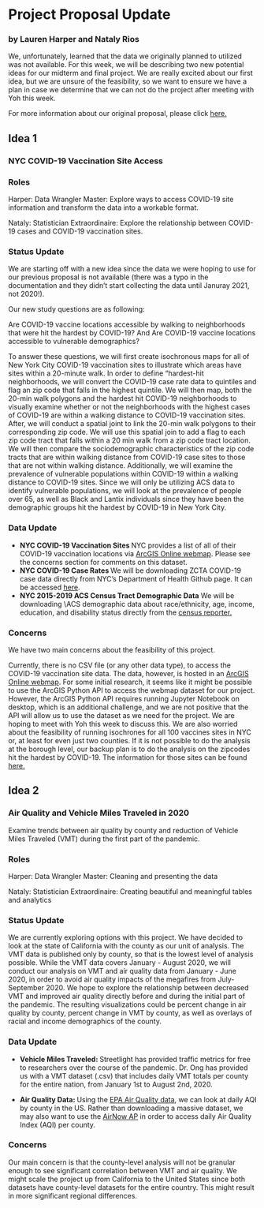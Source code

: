 # Project Proposal Update 

### by Lauren Harper and Nataly Rios 

<p>We, unfortunately, learned that the data we originally planned to utilized was not available. For this week, we will be describing two new potential ideas for our midterm and final project. We are really excited about our first idea, but we are unsure of the feasibility, so we want to ensure we have a plan in case we determine that we can not do the project after meeting with Yoh this week. </p>

For more information about our original proposal, please click [here.](https://github.com/laharps/up206-groupproject/blob/main/Group%20Assignments/Group%20Assignment%201.md)

## Idea 1 
### NYC COVID-19 Vaccination Site Access

### Roles 
<p> Harper: Data Wrangler Master: Explore ways to access COVID-19 site information and transform the data into a workable format. 

<p> Nataly: Statistician Extraordinaire: Explore the relationship between COVID-19 cases and COVID-19 vaccination sites. 

### Status Update
We are starting off with a new idea since the data we were hoping to use for our previous proposal is not available (there was a typo in the documentation and they didn’t start collecting the data until Januray 2021, not 2020!). 

Our new study questions are as following:

Are COVID-19 vaccine locations accessible by walking to neighborhoods that were hit the hardest by COVID-19? 
And Are COVID-19 vaccine locations accessible to vulnerable demographics? 

To answer these questions, we will first create isochronous maps for all of New York City COVID-19 vaccination sites to illustrate which areas have sites within a 20-minute walk. In order to define “hardest-hit neighborhoods, we will convert the COVID-19 case rate data to quintiles and flag an zip code that falls in the highest quintile. We will then map, both the 20-min walk polygons and the hardest hit COVID-19 neighborhoods to visually examine whether or not the neighborhoods with the highest cases of COVID-19 are within a walking distance to COVID-19 vaccination sites. After, we will conduct a spatial joint to link the 20-min walk polygons to their corresponding zip code. We will use this spatial join to add a flag to each zip code tract that falls within a 20 min walk from a zip code tract location.  We will then compare the sociodemographic characteristics of the zip code tracts that are within walking distance from COVID-19 case sites to those that are not within walking distance. Additionally, we will examine the prevalence of vulnerable populations within COVID-19 within a walking distance to COVID-19 sites. Since we will only be utilizing ACS data to identify vulnerable populations, we will look at the prevalence of people over 65, as well as Black and Lantix individuals since they have been the demographic groups hit the hardest by COVID-19 in New York City. 


### Data Update
* <b> NYC COVID-19 Vaccination Sites </b> NYC provides a list of all of their COVID-19 vaccination locations via  [ArcGIS Online webmap](https://www.arcgis.com/home/webmap/viewer.html?useExisting=1&layers=1e7c164f55014dd4a89a7c4add163eab). Please see the concerns section for comments on this dataset. 
* <b> NYC COVID-19 Case Rates </b> We will be downloading ZCTA COVID-19 case data directly from NYC’s Department of Health Github page. It can be accessed [here](https://github.com/nychealth/coronavirus-data/blob/master/totals/data-by-modzcta.csv). 
* <b> NYC 2015-2019 ACS Census Tract Demographic Data</b> We will be downloading \ACS demographic data about race/ethnicity, age, income, education, and disability status directly from the [census reporter.](https://censusreporter.org/)



### Concerns
We have two main concerns about the feasibility of this project. 

Currently, there is no CSV file (or any other data type), to access the COVID-19 vaccination site data. The data, however, is hosted in an [ArcGIS Online webmap](https://www.arcgis.com/home/webmap/viewer.html?useExisting=1&layers=1e7c164f55014dd4a89a7c4add163eab). For some initial research, it seems like it might be possible to use the ArcGIS Python API to access the webmap dataset for our project. However, the ArcGIS Python API requires running Jupyter Notebook on desktop, which is an additional challenge, and we are not positive that the API will allow us to use the dataset as we need for the project. We are hoping to meet with Yoh this week to discuss this. 
We are also worried about the feasibility of running isochrones for all 100 vaccines sites in NYC or, at least for even just two counties. If it is not possible to do the analysis at the borough level, our backup plan is to do the analysis on the zipcodes hit the hardest by COVID-19. The information for those sites can be found [here.](https://www1.nyc.gov/site/neon/programs/covid-neighborhoods.page)

## Idea 2
### Air Quality and Vehicle Miles Traveled in 2020
Examine trends between air quality by county and reduction of Vehicle Miles Traveled (VMT) during the first part of the pandemic. 

### Roles 
<p> Harper: Data Wrangler Master: Cleaning and presenting the data

<p> Nataly: Statistician Extraordinaire: Creating beautiful and meaningful tables and analytics

### Status Update
We are currently exploring options with this project. We have decided to look at the state of California with the county as our unit of analysis. The VMT data is published only by county, so that is the lowest level of analysis possible. While the VMT data covers January - August 2020, we will conduct our analysis on VMT and air quality data from January - June 2020, in order to avoid air quality impacts of the megafires from July-September 2020. We hope to explore the relationship between decreased VMT and improved air quality directly before and during the initial part of the pandemic. The resulting visualizations could be percent change in air quality by county, percent change in VMT by county, as well as overlays of racial and income demographics of the county. 

### Data Update
* <b> Vehicle Miles Traveled: </b> Streetlight has provided traffic metrics for free to researchers over the course of the pandemic. Dr. Ong has provided us with a VMT dataset (.csv) that includes daily VMT totals per county for the entire nation, from January 1st to August 2nd, 2020. 

* <b> Air Quality Data: </b> Using the [EPA Air Quality data](https://www.epa.gov/outdoor-air-quality-data/download-daily-data), we can look at daily AQI by county in the US. Rather than downloading a massive dataset, we may also want to use the [AirNow AP](https://docs.airnowapi.org/about) in order to access daily Air Quality Index (AQI) per county.


### Concerns
Our main concern is that the county-level analysis will not be granular enough to see significant correlation between VMT and air quality. We might scale the project up from California to the United States since both datasets have county-level datasets for the entire country. This might result in more significant regional differences. 
